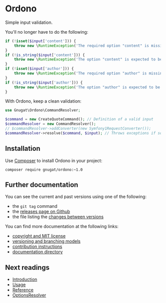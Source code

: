 # Ordono

Simple input validation.

You'll no longer have to do the following:

```php
if (!isset($input['content'])) {
    throw new \RuntimeException('The required option "content" is missing.');
}
if (!is_string($input['content'])) {
    throw new \RuntimeException('The option "content" is expected to be of type "string"');
}
if (!isset($input['author'])) {
    throw new \RuntimeException('The required option "author" is missing.');
}
if (!is_string($input['author'])) {
    throw new \RuntimeException('The option "author" is expected to be of type "string"');
}
```

With Ordono, keep a clean validation:

```php
use Gnugat\Ordono\CommandResolver;

$command = new CreateQuoteCommand(); // Definition of a valid input
$commandResolver = new CommandResolver();
// $commandResolver->addConverter(new Symfony1RequestConverter());
$commandResolver->resolve($command, $input); // Throws exceptions if something is wrong
```

## Installation

Use [Composer](https://getcomposer.org/) to install Ordono in your project:

    composer require gnugat/ordono:~1.0

## Further documentation

You can see the current and past versions using one of the following:

* the `git tag` command
* the [releases page on Github](https://github.com/gnugat/ordono/releases)
* the file listing the [changes between versions](CHANGELOG.md)

You can find more documentation at the following links:

* [copyright and MIT license](LICENSE)
* [versioning and branching models](VERSIONING.md)
* [contribution instructions](CONTRIBUTING.md)
* [documentation directory](doc)

## Next readings

* [Introduction](./doc/01-introduction.md)
* [Usage](./doc/02-usage.md)
* [Reference](./doc/03-reference.md)
* [OptionsResolver](./doc/04-options-resolver.md)
